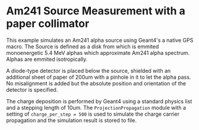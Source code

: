 # Am241 Source Measurement with a  paper collimator

This example simulates an Am241 alpha source using Geant4's a native GPS macro. The Source is defined as a disk from which is emmited monoenergetic 5.4 MeV alphas which approximate Am241 alpha spectrum. Alphas are emmited isotropically.

A diode-type detector is placed below the source, shielded with an additional sheet of paper of 200um with a pinhole in it to let the alpha pass.
No misalignment is added but the absolute position and orientation of the detector is specified.

The charge deposition is performed by Geant4 using a standard physics list and a stepping length of 10um.
The `ProjectionPropagation` module with a setting of `charge_per_step = 500` is used to simulate the charge carrier propagation and the simulation result is stored to file.